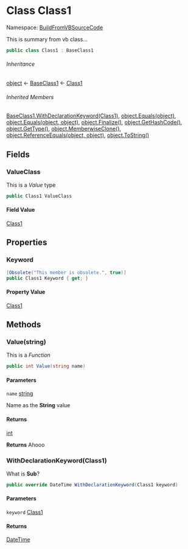 ﻿# Class Class1

Namespace: [BuildFromVBSourceCode](BuildFromVBSourceCode.md)

This is summary from vb class...

```csharp
public class Class1 : BaseClass1
```

###### Inheritance

[object](https://learn.microsoft.com/dotnet/api/system.object) ← 
[BaseClass1](BuildFromVBSourceCode.BaseClass1.md) ← 
[Class1](BuildFromVBSourceCode.Class1.md)

###### Inherited Members

[BaseClass1.WithDeclarationKeyword(Class1)](BuildFromVBSourceCode.BaseClass1.md#BuildFromVBSourceCode_BaseClass1_WithDeclarationKeyword_BuildFromVBSourceCode_Class1_), 
[object.Equals(object)](https://learn.microsoft.com/dotnet/api/system.object.equals#system-object-equals(system-object)), 
[object.Equals(object, object)](https://learn.microsoft.com/dotnet/api/system.object.equals#system-object-equals(system-object-system-object)), 
[object.Finalize()](https://learn.microsoft.com/dotnet/api/system.object.finalize), 
[object.GetHashCode()](https://learn.microsoft.com/dotnet/api/system.object.gethashcode), 
[object.GetType()](https://learn.microsoft.com/dotnet/api/system.object.gettype), 
[object.MemberwiseClone()](https://learn.microsoft.com/dotnet/api/system.object.memberwiseclone), 
[object.ReferenceEquals(object, object)](https://learn.microsoft.com/dotnet/api/system.object.referenceequals), 
[object.ToString()](https://learn.microsoft.com/dotnet/api/system.object.tostring)

## Fields

### <a id="BuildFromVBSourceCode_Class1_ValueClass"></a>ValueClass

This is a *Value* type

```csharp
public Class1 ValueClass
```

#### Field Value

[Class1](BuildFromVBSourceCode.Class1.md)

## Properties

### <a id="BuildFromVBSourceCode_Class1_Keyword"></a>Keyword

```csharp
[Obsolete("This member is obsolete.", true)]
public Class1 Keyword { get; }
```

#### Property Value

[Class1](BuildFromVBSourceCode.Class1.md)

## Methods

### <a id="BuildFromVBSourceCode_Class1_Value_System_String_"></a>Value(string)

This is a *Function*

```csharp
public int Value(string name)
```

#### Parameters

`name` [string](https://learn.microsoft.com/dotnet/api/system.string)

Name as the **String**
 value

#### Returns

[int](https://learn.microsoft.com/dotnet/api/system.int32)

**Returns**
 Ahooo

### <a id="BuildFromVBSourceCode_Class1_WithDeclarationKeyword_BuildFromVBSourceCode_Class1_"></a>WithDeclarationKeyword(Class1)

What is **Sub**?

```csharp
public override DateTime WithDeclarationKeyword(Class1 keyword)
```

#### Parameters

`keyword` [Class1](BuildFromVBSourceCode.Class1.md)

#### Returns

[DateTime](https://learn.microsoft.com/dotnet/api/system.datetime)

